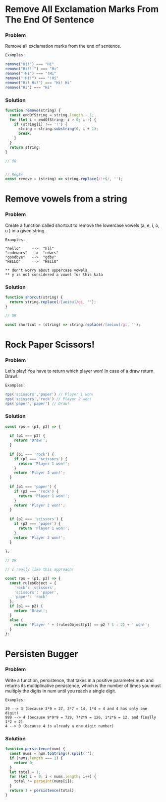 # Remove All Exclamation Marks From The End Of Sentence

### Problem
Remove all exclamation marks from the end of sentence.
```js
Examples:

remove("Hi!") === "Hi"
remove("Hi!!!") === "Hi"
remove("!Hi") === "!Hi"
remove("!Hi!") === "!Hi"
remove("Hi! Hi!") === "Hi! Hi"
remove("Hi") === "Hi"
```

### Solution
```js
function remove(string) {
  const endOfString = string.length - 1;
  for (let i = endOfString; i > 0; i--) {
    if (string[i] !== '!') {
      string = string.substring(0, i + 1);
      break;
    }
  }
  return string;
}

// OR


// RegEx
const remove = (string) => string.replace(/!+$/, '');
```

# Remove vowels from a string

### Problem
Create a function called shortcut to remove the lowercase vowels (a, e, i, o, u ) in a given string.
```
Examples:

"hello"     -->  "hll"
"codewars"  -->  "cdwrs"
"goodbye"   -->  "gdby"
"HELLO"     -->  "HELLO"

** don't worry about uppercase vowels
** y is not considered a vowel for this kata
```

### Solution
```js
function shorcut(string) {
  return string.replace(/[aeiou]/gi, '');
}

// OR

const shortcut = (string) => string.replace(/[aeiou]/gi, '');
```

# Rock Paper Scissors!

### Problem
Let's play! You have to return which player won! In case of a draw return Draw!.
```js
Examples: 

rps('scissors','paper') // Player 1 won!
rps('scissors','rock') // Player 2 won!
rps('paper','paper') // Draw!
```

### Solution
```js
const rps = (p1, p2) => {
  
  if (p1 === p2) {
    return 'Draw!';
  }
  
  if (p1 === 'rock') {
    if (p2 === 'scissors') {
      return 'Player 1 won!';
    }
    return 'Player 2 won!';
  }
  
  if (p1 === 'paper') {
    if (p2 === 'rock') {
      return 'Player 1 won!';
    }
    return 'Player 2 won!';
  }
  
  if (p1 === 'scissors') {
    if (p2 === 'paper') {
      return 'Player 1 won!';
    }
    return 'Player 2 won!';
  }
  
};

// OR

// I really like this approach!

const rps = (p1, p2) => {
  const rulesObject = {
    'rock': 'scissors',
    'scissors': 'paper',
    'paper': 'rock'
  };
  if (p1 == p2) {
    return 'Draw!';
  }
  else {
    return 'Player ' + (rulesObject[p1] == p2 ? 1 : 2) + ' won!';
  }
};

```

# Persisten Bugger

### Problem
Write a function, persistence, that takes in a positive parameter num and returns its multiplicative persistence,
which is the number of times you must multiply the digits in num until you reach a single digit.
```
Examples: 

39 --> 3 (because 3*9 = 27, 2*7 = 14, 1*4 = 4 and 4 has only one digit)
999 --> 4 (because 9*9*9 = 729, 7*2*9 = 126, 1*2*6 = 12, and finally 1*2 = 2)
4 --> 0 (because 4 is already a one-digit number)
```
### Solution
```js
function persistence(num) {  
  const nums = num.toString().split('');  
  if (nums.length === 1) {
    return 0;
  }  
  let total = 1;  
  for (let i = 0; i < nums.length; i++) {
    total *= parseInt(nums[i]);
  } 
  return 1 + persistence(total);
}
```
